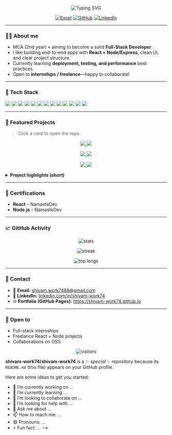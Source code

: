 

<!--<!-- PROFILE README FOR SHIVAM KUMAR -->

<!-- HEADER -->
<p align="center">
  <img src="https://readme-typing-svg.demolab.com?font=Inter&weight=600&size=28&duration=2800&pause=900&center=true&vCenter=true&width=800&lines=Hi%2C+I'm+Shivam+Kumar+%F0%9F%91%8B;Full-Stack+Developer+%7C+MCA+Student;I+build+clean+UIs+and+robust+APIs" alt="Typing SVG" />
</p>

<p align="center">
  <a href="mailto:shivam.work7488@gmail.com"><img alt="Email" src="https://img.shields.io/badge/Email-shivam.work7488%40gmail.com-informational?style=for-the-badge&logo=gmail"></a>
  <a href="https://github.com/shivam-work74"><img alt="GitHub" src="https://img.shields.io/badge/GitHub-shivam--work74-181717?style=for-the-badge&logo=github"></a>
  <a href="https://in.linkedin.com/in/shivam-work74">
    <img alt="LinkedIn" src="https://img.shields.io/badge/LinkedIn-shivam--work74-0A66C2?style=for-the-badge&logo=linkedin">
  </a>
</p>

---

### 👨‍💻 About me
- MCA (2nd year) • aiming to become a solid **Full-Stack Developer**.
- I like building end-to-end apps with **React + Node/Express**, clean UI, and clear project structure.
- Currently learning **deployment, testing, and performance** best practices.
- Open to **internships / freelance**—happy to collaborate!

---

### 🧰 Tech Stack
<p>
  <img src="https://img.shields.io/badge/HTML5-E34F26?logo=html5&logoColor=white">
  <img src="https://img.shields.io/badge/CSS3-1572B6?logo=css3&logoColor=white">
  <img src="https://img.shields.io/badge/JavaScript-F7DF1E?logo=javascript&logoColor=black">
  <img src="https://img.shields.io/badge/React-20232A?logo=react&logoColor=61DAFB">
  <img src="https://img.shields.io/badge/Tailwind-38B2AC?logo=tailwindcss&logoColor=white">
  <img src="https://img.shields.io/badge/Node.js-339933?logo=nodedotjs&logoColor=white">
  <img src="https://img.shields.io/badge/Express-000000?logo=express&logoColor=white">
  <img src="https://img.shields.io/badge/MongoDB-47A248?logo=mongodb&logoColor=white">
  <img src="https://img.shields.io/badge/MySQL-4479A1?logo=mysql&logoColor=white">
  <img src="https://img.shields.io/badge/Git-F05032?logo=git&logoColor=white">
  <img src="https://img.shields.io/badge/GitHub-181717?logo=github&logoColor=white">
  <img src="https://img.shields.io/badge/Java-007396?logo=openjdk&logoColor=white">
  <img src="https://img.shields.io/badge/Python-3776AB?logo=python&logoColor=white">
</p>

---

### 🚀 Featured Projects
> Click a card to open the repo.

<p align="center">
  <a href="https://github.com/shivam-work74/Netflix-GPT">
    <img src="https://github-readme-stats.vercel.app/api/pin/?username=shivam-work74&repo=Netflix-GPT&theme=default" />
  </a>
  <a href="https://github.com/shivam-work74/DevTinder">
    <img src="https://github-readme-stats.vercel.app/api/pin/?username=shivam-work74&repo=DevTinder&theme=default" />
  </a>
</p>
<p align="center">
  <a href="https://github.com/shivam-work74/AlgoArena">
    <img src="https://github-readme-stats.vercel.app/api/pin/?username=shivam-work74&repo=AlgoArena&theme=default" />
  </a>
  <a href="https://github.com/shivam-work74/EduDev">
    <img src="https://github-readme-stats.vercel.app/api/pin/?username=shivam-work74&repo=EduDev&theme=default" />
  </a>
</p>
<p align="center">
  <a href="https://github.com/shivam-work74/QuickQuiz">
    <img src="https://github-readme-stats.vercel.app/api/pin/?username=shivam-work74&repo=QuickQuiz&theme=default" />
  </a>
  <a href="https://github.com/shivam-work74/Profile-Viewer">
    <img src="https://github-readme-stats.vercel.app/api/pin/?username=shivam-work74&repo=Profile-Viewer&theme=default" />
  </a>
</p>

<details>
  <summary><b>Project highlights (short)</b></summary>

- **Netflix-GPT** – React app with TMDB API integration, search, and responsive UI.  
- **DevTinder** – MERN social app: auth, profiles, likes/matches, REST APIs.  
- **AlgoArena** – Algorithm practice with neatly structured JS solutions.  
- **EduDev** – Learning platform demo with React + Node basics.  
- **Quick Quiz** – JavaScript quiz app with score tracking, clean UI, and instant feedback.  
- **Profile Viewer** – GitHub API-based profile search tool with dynamic user cards.  
</details>

---

### 📜 Certifications
- **React** – NamasteDev  
- **Node.js** – NamasteDev

---

### 📈 GitHub Activity
<p align="center">
  <img src="https://github-readme-stats.vercel.app/api?username=shivam-work74&show_icons=true&rank_icon=github&hide_border=true" alt="stats" />
</p>
<p align="center">
  <img src="https://github-readme-streak-stats.herokuapp.com?user=shivam-work74&hide_border=true" alt="streak" />
</p>
<p align="center">
  <img src="https://github-readme-stats.vercel.app/api/top-langs/?username=shivam-work74&layout=compact&hide_border=true" alt="top langs" />
</p>

---

### 💌 Contact
- 📧 **Email:** [shivam.work7488@gmail.com](mailto:shivam.work7488@gmail.com)  
- 💼 **LinkedIn:** [linkedin.com/in/shivam-work74](https://in.linkedin.com/in/shivam-work74)  
- 🌐 **Portfolio (GitHub Pages):** https://shivam-work74.github.io

---

### 🤝 Open to
- Full-stack internships  
- Freelance React + Node projects  
- Collaborations on OSS

<!-- FOOTER -->
<p align="center">
  <img src="https://visitor-badge.laobi.icu/badge?page_id=shivam-work74.shivam-work74" alt="visitors">
</p>

**shivam-work74/shivam-work74** is a ✨ _special_ ✨ repository because its `README.md` (this file) appears on your GitHub profile.

Here are some ideas to get you started:

- 🔭 I’m currently working on ...
- 🌱 I’m currently learning ...
- 👯 I’m looking to collaborate on ...
- 🤔 I’m looking for help with ...
- 💬 Ask me about ...
- 📫 How to reach me: ...
- 😄 Pronouns: ...
- ⚡ Fun fact: ...
-->
